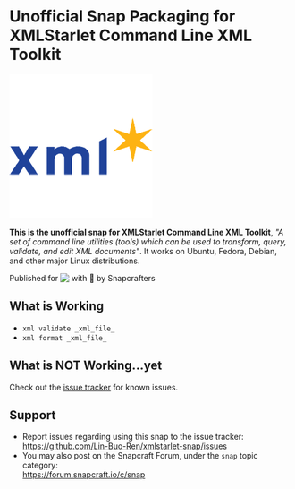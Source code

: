 # Unofficial Snap Packaging for XMLStarlet Command Line XML Toolkit
<!--
	Use the Staticaly service for easy access to in-repo pictures:
	https://www.staticaly.com/
-->
![Logo of XMLStarlet Command Line XML Toolkit](gui/xmlstarlet.adapted.png "Logo of XMLStarlet Command Line XML Toolkit")

**This is the unofficial snap for XMLStarlet Command Line XML Toolkit**, *"A set of command line utilities (tools) which can be used to transform, query, validate, and edit XML documents"*. It works on Ubuntu, Fedora, Debian, and other major Linux distributions.

<!-- Uncomment and modify this when you are provided a build status badge
[![Build Status Badge of the `xmlstarlet` Snap](https://build.snapcraft.io/badge/Lin-Buo-Ren/xmlstarlet-snap.svg "Build Status of the `xmlstarlet` snap")](https://build.snapcraft.io/user/Lin-Buo-Ren/xmlstarlet-snap)
-->

<!-- Uncomment and modify this when you have a screenshot
![Screenshot of the Snapped Application](local/screenshots/screenshot.png "Screenshot of the Snapped Application")
-->

Published for <img src="http://anything.codes/slack-emoji-for-techies/emoji/tux.png" align="top" width="24" /> with 💝 by Snapcrafters

<!-- Uncomment and modify this when you have published the snap to the Snap Store
## Installation
([Don't have snapd installed?](https://snapcraft.io/docs/core/install))

### In Terminal
    # Install Snap #
    sudo snap install --channel=edge --devmode xmlstarlet
    #sudo snap install --channel=beta xmlstarlet
    #sudo snap install xmlstarlet
    
    # Connect the Snap to Required Interfaces #
    ## _plug_name_: Reasoning of connecting _plug_name_ ##
    sudo snap connect xmlstarlet:_plug_name_
    
    # Connect the Snap to Optional Interfaces #
    ## _plug_name_: Reasoning of connecting _plug_name_ ##
    sudo snap connect xmlstarlet:_plug_name_

### The Graphical Way
[![Get it from the Snap Store](https://snapcraft.io/static/images/badges/en/snap-store-black.svg)](https://snapcraft.io/xmlstarlet)
-->

## What is Working
* `xml validate _xml_file_`
* `xml format _xml_file_`

## What is NOT Working...yet 
Check out the [issue tracker](https://github.com/Lin-Buo-Ren/xmlstarlet-snap/issues) for known issues.

## Support
* Report issues regarding using this snap to the issue tracker:  
  <https://github.com/Lin-Buo-Ren/xmlstarlet-snap/issues>
* You may also post on the Snapcraft Forum, under the `snap` topic category:  
  <https://forum.snapcraft.io/c/snap>
